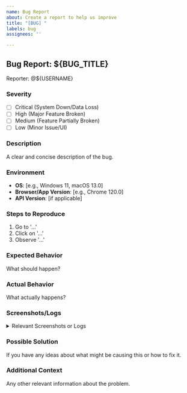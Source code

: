 ```yaml
---
name: Bug Report
about: Create a report to help us improve
title: "[BUG] "
labels: bug
assignees: ''

---
```


## Bug Report: $\{BUG_TITLE}
Reporter: @$\{USERNAME}

### Severity
- [ ] Critical (System Down/Data Loss)
- [ ] High (Major Feature Broken)
- [ ] Medium (Feature Partially Broken)
- [ ] Low (Minor Issue/UI)

### Description
A clear and concise description of the bug.

### Environment
- **OS**: [e.g., Windows 11, macOS 13.0]
- **Browser/App Version**: [e.g., Chrome 120.0]
- **API Version**: [if applicable]

### Steps to Reproduce
1. Go to '...'
2. Click on '...'
3. Observe '...'

### Expected Behavior
What should happen?

### Actual Behavior
What actually happens?

### Screenshots/Logs
<details>
<summary>Relevant Screenshots or Logs</summary>

```
Paste logs here
```
</details>

### Possible Solution
If you have any ideas about what might be causing this or how to fix it.

### Additional Context
Any other relevant information about the problem.
